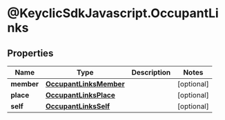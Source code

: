 # @KeyclicSdkJavascript.OccupantLinks

## Properties
Name | Type | Description | Notes
------------ | ------------- | ------------- | -------------
**member** | [**OccupantLinksMember**](OccupantLinksMember.md) |  | [optional] 
**place** | [**OccupantLinksPlace**](OccupantLinksPlace.md) |  | [optional] 
**self** | [**OccupantLinksSelf**](OccupantLinksSelf.md) |  | [optional] 


